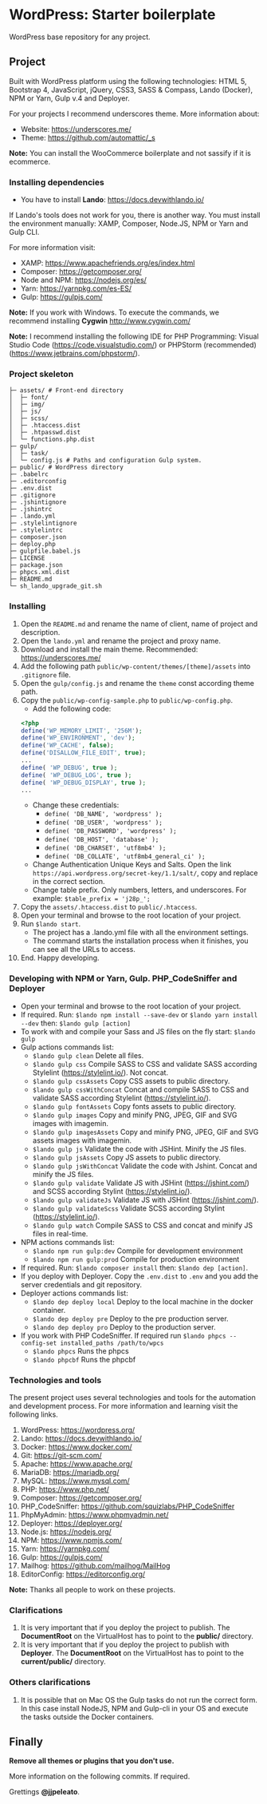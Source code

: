 # WordPress: Starter boilerplate

WordPress base repository for any project.

## Project

Built with WordPress platform using the following technologies: HTML 5, Bootstrap 4, JavaScript, jQuery, CSS3, SASS & Compass, Lando (Docker), NPM or Yarn, Gulp v.4 and Deployer.

For your projects I recommend underscores theme. More information about:

- Website: https://underscores.me/
- Theme: https://github.com/automattic/_s

**Note:** You can install the WooCommerce boilerplate and not sassify if it is ecommerce.

### Installing dependencies

- You have to install **Lando**: https://docs.devwithlando.io/

If Lando's tools does not work for you, there is another way. You must install the environment manually: XAMP, Composer, Node.JS, NPM or Yarn and Gulp CLI.

For more information visit:

- XAMP: https://www.apachefriends.org/es/index.html
- Composer: https://getcomposer.org/
- Node and NPM: https://nodejs.org/es/
- Yarn: https://yarnpkg.com/es-ES/
- Gulp: https://gulpjs.com/

**Note:** If you work with Windows. To execute the commands, we recommend installing **Cygwin** http://www.cygwin.com/

**Note:** I recommend installing the following IDE for PHP Programming: Visual Studio Code (https://code.visualstudio.com/) or PHPStorm (recommended) (https://www.jetbrains.com/phpstorm/).

### Project skeleton

```
├─ assets/ # Front-end directory
│  ├─ font/
│  ├─ img/
│  ├─ js/
│  ├─ scss/
│  ├─ .htaccess.dist
│  ├─ .htpasswd.dist
│  └─ functions.php.dist
├─ gulp/
│  ├─ task/
│  └─ config.js # Paths and configuration Gulp system.
├─ public/ # WordPress directory
├─ .babelrc
├─ .editorconfig
├─ .env.dist
├─ .gitignore
├─ .jshintignore
├─ .jshintrc
├─ .lando.yml
├─ .stylelintignore
├─ .stylelintrc
├─ composer.json
├─ deploy.php
├─ gulpfile.babel.js
├─ LICENSE
├─ package.json
├─ phpcs.xml.dist
├─ README.md
└─ sh_lando_upgrade_git.sh
```

### Installing

1. Open the `README.md` and rename the name of client, name of project and description.
2. Open the `lando.yml` and rename the project and proxy name.
3. Download and install the main theme. Recommended: https://underscores.me/
4. Add the following path `public/wp-content/themes/[theme]/assets` into `.gitignore` file.
5. Open the `gulp/config.js` and rename the `theme` const according theme path.
6. Copy the `public/wp-config-sample.php` to `public/wp-config.php`.
    - Add the following code:
    ```php
   <?php
    define('WP_MEMORY_LIMIT', '256M');
    define('WP_ENVIRONMENT', 'dev');
    define('WP_CACHE', false);
    define('DISALLOW_FILE_EDIT', true);
    ...
    define( 'WP_DEBUG', true );
    define( 'WP_DEBUG_LOG', true );
    define( 'WP_DEBUG_DISPLAY', true );
    ...
    ```
    - Change these credentials:
        - `define( 'DB_NAME', 'wordpress' );`
        - `define( 'DB_USER', 'wordpress' );`
        - `define( 'DB_PASSWORD', 'wordpress' );`
        - `define( 'DB_HOST', 'database' );`
        - `define( 'DB_CHARSET', 'utf8mb4' );`
        - `define( 'DB_COLLATE', 'utf8mb4_general_ci' );`
    - Change Authentication Unique Keys and Salts. Open the link `https://api.wordpress.org/secret-key/1.1/salt/`, copy and replace in the correct section.
    - Change table prefix. Only numbers, letters, and underscores. For example: `$table_prefix = 'j28p_';`
7. Copy the `assets/.htaccess.dist` to `public/.htaccess`.
8. Open your terminal and browse to the root location of your project.
9. Run `$lando start`.
	- The project has a .lando.yml file with all the environment settings.
	- The command starts the installation process when it finishes, you can see all the URLs to access.
10. End. Happy developing.


### Developing with NPM or Yarn, Gulp. PHP_CodeSniffer and Deployer

- Open your terminal and browse to the root location of your project.
- If required. Run: `$lando npm install --save-dev` or `$lando yarn install --dev` then: `$lando gulp [action]`
- To work with and compile your Sass and JS files on the fly start: `$lando gulp`
- Gulp actions commands list:
    - `$lando gulp clean` Delete all files.
    - `$lando gulp css` Compile SASS to CSS and validate SASS according Stylelint (https://stylelint.io/). Not concat.
    - `$lando gulp cssAssets` Copy CSS assets to public directory.
    - `$lando gulp cssWithConcat` Concat and compile SASS to CSS and validate SASS according Stylelint (https://stylelint.io/).
    - `$lando gulp fontAssets` Copy fonts assets to public directory.
    - `$lando gulp images` Copy and minify PNG, JPEG, GIF and SVG images with imagemin.
    - `$lando gulp imagesAssets` Copy and minify PNG, JPEG, GIF and SVG assets images with imagemin.
    - `$lando gulp js` Validate the code with JSHint. Minify the JS files.
    - `$lando gulp jsAssets` Copy JS assets to public directory.
    - `$lando gulp jsWithConcat` Validate the code with Jshint. Concat and minify the JS files.
    - `$lando gulp validate` Validate JS with JSHint (https://jshint.com/) and SCSS according Stylint (https://stylelint.io/).
    - `$lando gulp validateJs` Validate JS with JSHint (https://jshint.com/).
    - `$lando gulp validateScss` Validate SCSS according Stylint (https://stylelint.io/).
    - `$lando gulp watch` Compile SASS to CSS and concat and minify JS files in real-time.
- NPM actions commands list:
    - `$lando npm run gulp:dev` Compile for development environment
    - `$lando npm run gulp:prod` Compile for production environment
- If required. Run: `$lando composer install` then: `$lando dep [action]`.
- If you deploy with Deployer. Copy the `.env.dist` to `.env` and you add the server credentials and git repository.
- Deployer actions commands list:
    - `$lando dep deploy local` Deploy to the local machine in the docker container.
    - `$lando dep deploy pre` Deploy to the pre production server.
    - `$lando dep deploy pro` Deploy to the production server.
- If you work with PHP CodeSniffer. If required run `$lando phpcs --config-set installed_paths /path/to/wpcs`
	- `$lando phpcs` Runs the phpcs
	- `$lando phpcbf` Runs the phpcbf

### Technologies and tools

The present project uses several technologies and tools for the automation and development process. For more information and learning visit the following links.

1. WordPress: https://wordpress.org/
2. Lando: https://docs.devwithlando.io/
3. Docker: https://www.docker.com/
4. Git: https://git-scm.com/
5. Apache: https://www.apache.org/
6. MariaDB: https://mariadb.org/
7. MySQL: https://www.mysql.com/
8. PHP: https://www.php.net/
9. Composer: https://getcomposer.org/
10. PHP_CodeSniffer: https://github.com/squizlabs/PHP_CodeSniffer
11. PhpMyAdmin: https://www.phpmyadmin.net/
12. Deployer: https://deployer.org/
13. Node.js: https://nodejs.org/
14. NPM: https://www.npmjs.com/
15. Yarn: https://yarnpkg.com/
16. Gulp: https://gulpjs.com/
17. Mailhog: https://github.com/mailhog/MailHog
18. EditorConfig: https://editorconfig.org/

**Note:** Thanks all people to work on these projects.

### Clarifications

1. It is very important that if you deploy the project to publish. The **DocumentRoot** on the VirtualHost has to point to the **public/** directory.
2. It is very important that if you deploy the project to publish with **Deployer**. The **DocumentRoot** on the VirtualHost has to point to the **current/public/** directory.

### Others clarifications

1. It is possible that on Mac OS the Gulp tasks do not run the correct form. In this case install NodeJS, NPM and Gulp-cli in your OS and execute the tasks outside the Docker containers.

## Finally

**Remove all themes or plugins that you don't use.**

More information on the following commits. If required.

Grettings **@jjpeleato**.
